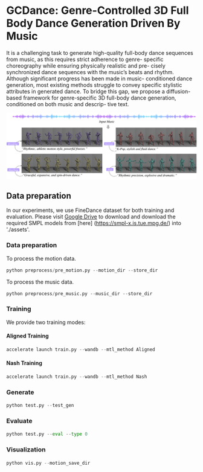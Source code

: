 # GCDance: Genre-Controlled 3D Full Body Dance Generation Driven By Music
It is a challenging task to generate high-quality full-body dance
sequences from music, as this requires strict adherence to genre-
specific choreography while ensuring physically realistic and pre-
cisely synchronized dance sequences with the music’s beats and
rhythm. Although significant progress has been made in music-
conditioned dance generation, most existing methods struggle to
convey specific stylistic attributes in generated dance. To bridge this
gap, we propose a diffusion-based framework for genre-specific 3D
full-body dance generation, conditioned on both music and descrip-
tive text.



![GCDance cover](images/top-1.jpg)

## Data preparation

In our experiments, we use FineDance dataset for both training and evaluation. Please visit [Google Drive](https://drive.google.com/file/d/1zQvWG9I0H4U3Zrm8d_QD_ehenZvqfQfS/view?usp=sharing) to download and download the required SMPL models from [here] (https://smpl-x.is.tue.mpg.de/) into './assets'.

### Data preparation
To process the motion data.
```python
python preprocess/pre_motion.py --motion_dir --store_dir
```
To process the music data.
```python 
python preprocess/pre_music.py --music_dir --store_dir
```


### Training
We provide two training modes:
#### Aligned Training
```python
accelerate launch train.py --wandb --mtl_method Aligned
```
#### Nash Training
```python
accelerate launch train.py --wandb --mtl_method Nash
```

### Generate

```python
python test.py --test_gen
```
### Evaluate

```python
python test.py --eval --type 0
```

### Visualization
```python
python vis.py --motion_save_dir 
```
